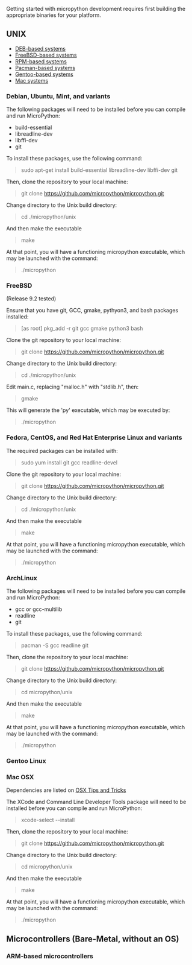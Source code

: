 Getting started with micropython development requires first building the appropriate binaries for your platform.

## UNIX
* [DEB-based systems](https://github.com/micropython/micropython/wiki/Getting-Started#debian-ubuntu-mint-and-variants)
* [FreeBSD-based systems](https://github.com/micropython/micropython/wiki/Getting-Started#freebsd)
* [RPM-based systems](https://github.com/micropython/micropython/wiki/Getting-Started#fedora-centos-and-red-hat-enterprise-linux-and-variants)
* [Pacman-based systems](https://github.com/micropython/micropython/wiki/Getting-Started#archlinux)
* [Gentoo-based systems](https://github.com/micropython/micropython/wiki/Getting-Started#gentoo-linux)
* [Mac systems](https://github.com/micropython/micropython/wiki/Getting-Started#mac-osx)


### Debian, Ubuntu, Mint, and variants

The following packages will need to be installed before you can compile and run MicroPython:

* build-essential
* libreadline-dev
* libffi-dev
* git

To install these packages, use the following command:

> sudo apt-get install build-essential libreadline-dev libffi-dev git

Then, clone the repository to your local machine:

> git clone https://github.com/micropython/micropython.git

Change directory to the Unix build directory:

> cd ./micropython/unix

And then make the executable

> make

At that point, you will have a functioning micropython executable, which may be launched with the command:

> ./micropython

### FreeBSD
 
(Release 9.2 tested)

Ensure that you have git, GCC, gmake, pythyon3, and bash packages installed:

> [as root] pkg_add -r git gcc gmake python3 bash

Clone the git repository to your local machine:

> git clone https://github.com/micropython/micropython.git

Change directory to the Unix build directory:

> cd ./micropython/unix

Edit main.c, replacing "malloc.h" with "stdlib.h", then:

> gmake

This will generate the 'py' executable, which may be executed by:

> ./micropython

### Fedora, CentOS, and Red Hat Enterprise Linux and variants

The required packages can be installed with:

> sudo yum install git gcc readline-devel

Clone the git repository to your local machine:

> git clone https://github.com/micropython/micropython.git

Change directory to the Unix build directory:

> cd ./micropython/unix

And then make the executable

> make

At that point, you will have a functioning micropython executable, which may be launched with the command:

> ./micropython

### ArchLinux

The following packages will need to be installed before you can compile and run MicroPython:

* gcc or gcc-multilib
* readline
* git

To install these packages, use the following command:

> pacman -S gcc readline git

Then, clone the repository to your local machine:

> git clone https://github.com/micropython/micropython.git

Change directory to the Unix build directory:

> cd micropython/unix

And then make the executable

> make

At that point, you will have a functioning micropython executable, which may be launched with the command:

> ./micropython

### Gentoo Linux

### Mac OSX

Dependencies are listed on [OSX Tips and Tricks]( https://github.com/micropython/micropython/wiki/OSX-Tips-and-Tricks)

The XCode and Command Line Developer Tools package will need to be installed before you can compile and run MicroPython:

> xcode-select --install

Then, clone the repository to your local machine:

> git clone https://github.com/micropython/micropython.git

Change directory to the Unix build directory:

> cd micropython/unix

And then make the executable

> make

At that point, you will have a functioning micropython executable, which may be launched with the command:

> ./micropython

## Microcontrollers (Bare-Metal, without an OS)
### ARM-based microcontrollers